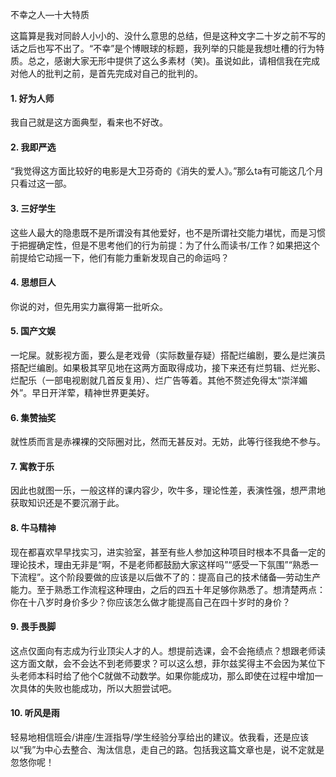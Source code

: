不幸之人—十大特质

这篇算是我对同龄人小小的、没什么意思的总结，但是这种文字二十岁之前不写的话之后也写不出了。“不幸”是个博眼球的标题，我列举的只能是我想吐槽的行为特质。总之，感谢大家无形中提供了这么多素材（笑)。虽说如此，请相信我在完成对他人的批判之前，是首先完成对自己的批判的。

#### 1.	好为人师 
我自己就是这方面典型，看来也不好改。

#### 2.	我即严选 
“我觉得这方面比较好的电影是大卫芬奇的《消失的爱人》。”那么ta有可能这几个月只看过这一部。

#### 3.	三好学生 
这些人最大的隐患既不是所谓没有其他爱好，也不是所谓社交能力堪忧，而是习惯于把握确定性，但是不思考他们的行为前提：为了什么而读书/工作？如果把这个前提给它动摇一下，他们有能力重新发现自己的命运吗？

#### 4.	思想巨人 
你说的对，但先用实力赢得第一批听众。

#### 5.	国产文娱 
一坨屎。就影视方面，要么是老戏骨（实际数量存疑）搭配烂编剧，要么是烂演员搭配烂编剧。如果极其罕见地在这两方面取得成功，接下来还有烂剪辑、烂光影、烂配乐（一部电视剧就几首反复用）、烂广告等着。其他不赘述免得太“崇洋媚外”。早日开洋荤，精神世界更美好。

#### 6.	集赞抽奖 
就性质而言是赤裸裸的交际圈对比，然而无甚反对。无妨，此等行径我绝不参与。

#### 7.	寓教于乐 
因此也就图一乐，一般这样的课内容少，吹牛多，理论性差，表演性强，想严肃地获取知识还是不要沉溺于此。

#### 8.	牛马精神 
现在都喜欢早早找实习，进实验室，甚至有些人参加这种项目时根本不具备一定的理论技术，理由无非是“啊，不是老师都鼓励大家这样吗”“感受一下氛围”“熟悉一下流程”。这个阶段要做的应该是以后做不了的：提高自己的技术储备—劳动生产能力。至于熟悉工作流程这种理由，之后的四五十年足够你熟悉了。想清楚两点：你在十八岁时身价多少？你应该怎么做才能提高自己在四十岁时的身价？

#### 9.	畏手畏脚 
这点仅面向有志成为行业顶尖人才的人。想提前选课，会不会拖绩点？想跟老师读这方面文献，会不会达不到老师要求？可以这么想，菲尔兹奖得主不会因为某位下头老师本科时给了他个C就做不动数学。如果你能成功，那么即使在过程中增加一次具体的失败也能成功，所以大胆尝试吧。

#### 10.	听风是雨 
轻易地相信班会/讲座/生涯指导/学生经验分享给出的建议。依我看，还是应该以“我”为中心去整合、淘汰信息，走自己的路。包括我这篇文章也是，说不定就是忽悠你呢！
